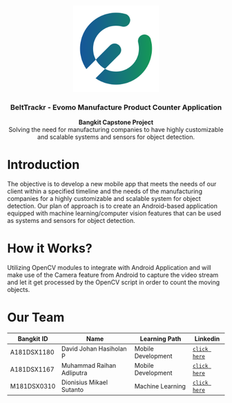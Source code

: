 <p align="center">
  <a href="https://github.com/C23-CT02">
    <img src="https://github.com/C23-CT02/.github/blob/main/resources/evomo.png" width='200dp' alt="Logo" >
  </a>
  
  <h3 align="center">BeltTrackr - Evomo Manufacture Product Counter Application</h3>
  <p align="center">
    <strong>Bangkit Capstone Project</strong> <br>
    Solving the need for manufacturing companies to have highly customizable and scalable systems and sensors for object detection. 
  </p>

# Introduction
The objective is to develop a new mobile app that meets the needs of our client within a specified timeline and the needs of the manufacturing companies for a highly customizable and scalable system for object detection. Our plan of approach is to create an Android-based application equipped with machine learning/computer vision features that can be used as systems and sensors for object detection.

# How it Works?
Utilizing OpenCV modules to integrate with Android Application and will make use of the Camera feature from Android to capture the video stream and let it get processed by the OpenCV script in order to count the moving objects.

# Our Team
| Bangkit ID | Name                     | Learning Path       | Linkedin         |
| ---------- | ------------------------ | ------------------- | ---------------- |
| A181DSX1180| David Johan Hasiholan P  | Mobile Development  | [`click here`](https://www.linkedin.com/in/davidjh-parhusip/) |
| A181DSX1167| Muhammad Raihan Adliputra| Mobile Development  | [`click here`](https://www.linkedin.com/in/raihan-adliputra/) |
| M181DSX0310| Dionisius Mikael Sutanto | Machine Learning    | [`click here`](https://www.linkedin.com/in/dionisius-mikael-sutanto-3b526b164/) |
